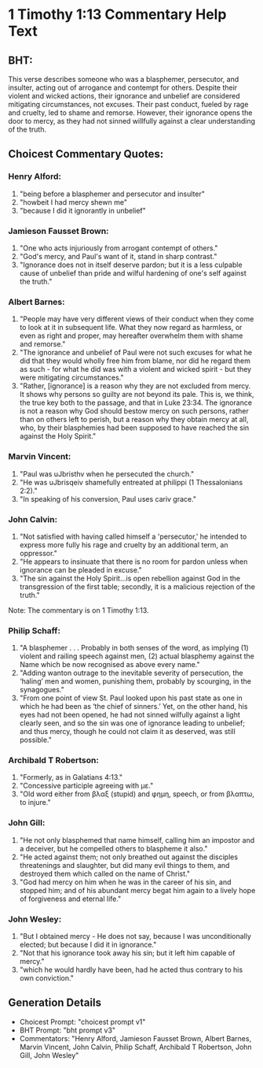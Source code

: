 # 1 Timothy 1:13 Commentary Help Text

## BHT:
This verse describes someone who was a blasphemer, persecutor, and insulter, acting out of arrogance and contempt for others. Despite their violent and wicked actions, their ignorance and unbelief are considered mitigating circumstances, not excuses. Their past conduct, fueled by rage and cruelty, led to shame and remorse. However, their ignorance opens the door to mercy, as they had not sinned willfully against a clear understanding of the truth.

## Choicest Commentary Quotes:
### Henry Alford:
1. "being before a blasphemer and persecutor and insulter"
2. "howbeit I had mercy shewn me"
3. "because I did it ignorantly in unbelief"

### Jamieson Fausset Brown:
1. "One who acts injuriously from arrogant contempt of others."
2. "God's mercy, and Paul's want of it, stand in sharp contrast."
3. "Ignorance does not in itself deserve pardon; but it is a less culpable cause of unbelief than pride and wilful hardening of one's self against the truth."

### Albert Barnes:
1. "People may have very different views of their conduct when they come to look at it in subsequent life. What they now regard as harmless, or even as right and proper, may hereafter overwhelm them with shame and remorse."
2. "The ignorance and unbelief of Paul were not such excuses for what he did that they would wholly free him from blame, nor did he regard them as such - for what he did was with a violent and wicked spirit - but they were mitigating circumstances."
3. "Rather, [ignorance] is a reason why they are not excluded from mercy. It shows why persons so guilty are not beyond its pale. This is, we think, the true key both to the passage, and that in Luke 23:34. The ignorance is not a reason why God should bestow mercy on such persons, rather than on others left to perish, but a reason why they obtain mercy at all, who, by their blasphemies had been supposed to have reached the sin against the Holy Spirit."

### Marvin Vincent:
1. "Paul was uJbristhv when he persecuted the church."
2. "He was uJbrisqeiv shamefully entreated at philippi (1 Thessalonians 2:2)."
3. "In speaking of his conversion, Paul uses cariv grace."

### John Calvin:
1. "Not satisfied with having called himself a 'persecutor,' he intended to express more fully his rage and cruelty by an additional term, an oppressor."
2. "He appears to insinuate that there is no room for pardon unless when ignorance can be pleaded in excuse."
3. "The sin against the Holy Spirit...is open rebellion against God in the transgression of the first table; secondly, it is a malicious rejection of the truth."

Note: The commentary is on 1 Timothy 1:13.

### Philip Schaff:
1. "A blasphemer . . . Probably in both senses of the word, as implying (1) violent and railing speech against men, (2) actual blasphemy against the Name which be now recognised as above every name."
2. "Adding wanton outrage to the inevitable severity of persecution, the ‘haling’ men and women, punishing them, probably by scourging, in the synagogues."
3. "From one point of view St. Paul looked upon his past state as one in which he had been as ‘the chief of sinners.’ Yet, on the other hand, his eyes had not been opened, he had not sinned wilfully against a light clearly seen, and so the sin was one of ignorance leading to unbelief; and thus mercy, though he could not claim it as deserved, was still possible."

### Archibald T Robertson:
1. "Formerly, as in Galatians 4:13." 
2. "Concessive participle agreeing with με." 
3. "Old word either from βλαξ (stupid) and φημη, speech, or from βλαπτω, to injure."

### John Gill:
1. "He not only blasphemed that name himself, calling him an impostor and a deceiver, but he compelled others to blaspheme it also." 
2. "He acted against them; not only breathed out against the disciples threatenings and slaughter, but did many evil things to them, and destroyed them which called on the name of Christ." 
3. "God had mercy on him when he was in the career of his sin, and stopped him; and of his abundant mercy begat him again to a lively hope of forgiveness and eternal life."

### John Wesley:
1. "But I obtained mercy - He does not say, because I was unconditionally elected; but because I did it in ignorance."
2. "Not that his ignorance took away his sin; but it left him capable of mercy."
3. "which he would hardly have been, had he acted thus contrary to his own conviction."


## Generation Details
- Choicest Prompt: "choicest prompt v1"
- BHT Prompt: "bht prompt v3"
- Commentators: "Henry Alford, Jamieson Fausset Brown, Albert Barnes, Marvin Vincent, John Calvin, Philip Schaff, Archibald T Robertson, John Gill, John Wesley"

